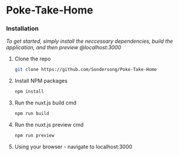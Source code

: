 # Poke-Take-Home

### Installation

_To get started, simply install the neccessary dependencies, build the application, and then preview @localhost:3000_

1. Clone the repo
   ```sh
   git clone https://github.com/Sondersong/Poke-Take-Home
   ```
2. Install NPM packages
   ```sh
   npm install
   ```
3. Run the nuxt.js build cmd
   ```sh
   npm run build
   ```
4. Run the nuxt.js preview cmd
   ```sh
   npm run preview
   ```
5. Using your browser - navigate to localhost:3000
